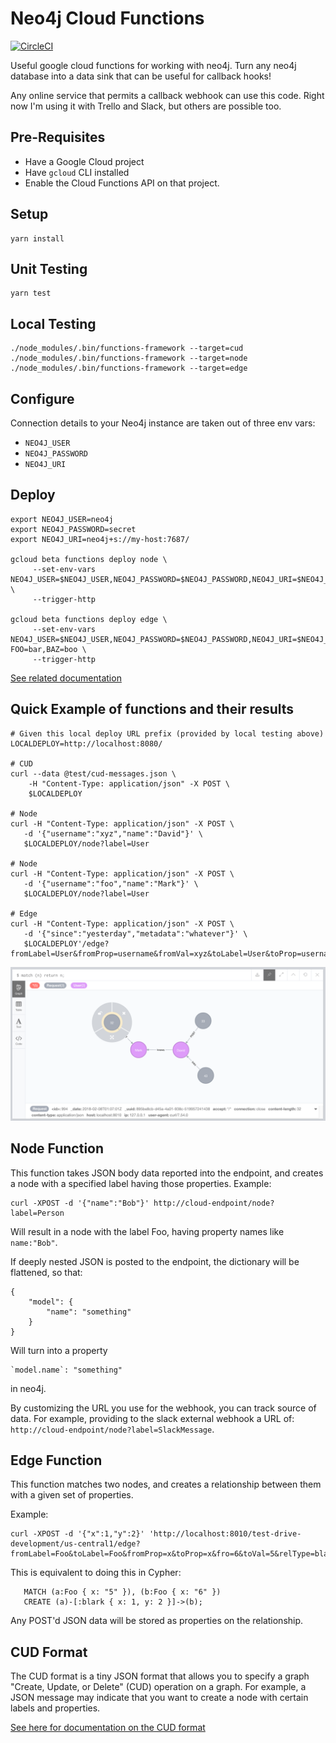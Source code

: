 # Neo4j Cloud Functions

[![CircleCI](https://circleci.com/gh/moxious/neo4j-serverless-functions.svg?style=svg)](https://circleci.com/gh/moxious/neo4j-serverless-functions)

Useful google cloud functions for working with neo4j.  Turn any neo4j
database into a data sink that can be useful for callback hooks!

Any online service that permits a callback webhook can use this code.  Right now I'm
using it with Trello and Slack, but others are possible too.

## Pre-Requisites

- Have a Google Cloud project
- Have `gcloud` CLI installed
- Enable the Cloud Functions API on that project.

## Setup

```
yarn install
```

## Unit Testing

```
yarn test
```

## Local Testing

```
./node_modules/.bin/functions-framework --target=cud
./node_modules/.bin/functions-framework --target=node
./node_modules/.bin/functions-framework --target=edge
```

## Configure

Connection details to your Neo4j instance are taken out of three env vars:
- `NEO4J_USER`
- `NEO4J_PASSWORD`
- `NEO4J_URI`

## Deploy

```
export NEO4J_USER=neo4j
export NEO4J_PASSWORD=secret
export NEO4J_URI=neo4j+s://my-host:7687/

gcloud beta functions deploy node \
     --set-env-vars NEO4J_USER=$NEO4J_USER,NEO4J_PASSWORD=$NEO4J_PASSWORD,NEO4J_URI=$NEO4J_URI \
     --trigger-http

gcloud beta functions deploy edge \
     --set-env-vars NEO4J_USER=$NEO4J_USER,NEO4J_PASSWORD=$NEO4J_PASSWORD,NEO4J_URI=$NEO4J_URI FOO=bar,BAZ=boo \
     --trigger-http
```

[See related documentation](https://cloud.google.com/functions/docs/env-var)

## Quick Example of functions and their results

```
# Given this local deploy URL prefix (provided by local testing above)
LOCALDEPLOY=http://localhost:8080/

# CUD
curl --data @test/cud-messages.json \
    -H "Content-Type: application/json" -X POST \
    $LOCALDEPLOY

# Node
curl -H "Content-Type: application/json" -X POST \
   -d '{"username":"xyz","name":"David"}' \
   $LOCALDEPLOY/node?label=User

# Node
curl -H "Content-Type: application/json" -X POST \
   -d '{"username":"foo","name":"Mark"}' \
   $LOCALDEPLOY/node?label=User

# Edge
curl -H "Content-Type: application/json" -X POST \
   -d '{"since":"yesterday","metadata":"whatever"}' \
   $LOCALDEPLOY'/edge?fromLabel=User&fromProp=username&fromVal=xyz&toLabel=User&toProp=username&toVal=foo&relType=knows'
```

![Example Result Graph](example.png)

## Node Function

This function takes JSON body data reported into the endpoint, and creates a node with a specified label having those properties.   Example:

```
curl -XPOST -d '{"name":"Bob"}' http://cloud-endpoint/node?label=Person
```

Will result in a node with the label Foo, having property names like `name:"Bob"`.

If deeply nested JSON is posted to the endpoint, the dictionary will be flattened, so that:
```
{
    "model": {
        "name": "something"
    }
}
```

Will turn into a property 

```
`model.name`: "something"
```

in neo4j.

By customizing the URL you use for the webhook, you can track source of data.  For example,
providing to the slack external webhook a URL of: `http://cloud-endpoint/node?label=SlackMessage`.

## Edge Function

This function matches two nodes, and creates a relationship between them with a given set of properties.

Example:

```
curl -XPOST -d '{"x":1,"y":2}' 'http://localhost:8010/test-drive-development/us-central1/edge?fromLabel=Foo&toLabel=Foo&fromProp=x&toProp=x&fro=6&toVal=5&relType=blark'
```

This is equivalent to doing this in Cypher:

```
   MATCH (a:Foo { x: "5" }), (b:Foo { x: "6" })
   CREATE (a)-[:blark { x: 1, y: 2 }]->(b);
```

Any POST'd JSON data will be stored as properties on the relationship.

## CUD Format

The CUD format is a tiny JSON format that allows you to specify a graph "Create, Update, or Delete" (CUD)
operation on a graph.  For example, a JSON message may indicate that you want to create a node with certain
labels and properties.

[See here for documentation on the CUD format](https://neo4j.com/docs/labs/neo4j-streams/current/#_cud_file_format)